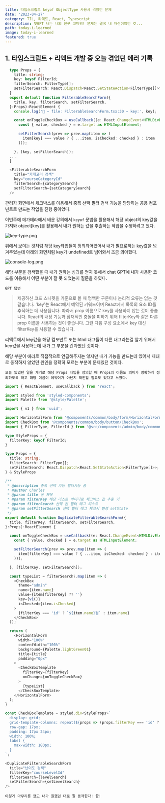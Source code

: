 ```yaml
---
title: 타입스크립트 keyof ObjectType 사용시 겪었던 문제
date: '2023-04-27'
category: TIL, 리액트, React, Typescript
description: 쳇GPT 너는 나의 친구 고마워! 문제는 결국 내 자신이었던 것...
path: today-i-learned
image: today-i-learned
featured: true
---
```


## 1. 타입스크립트 + 리액트 개발 중 오늘 겪었던 에러 기록

```typescript
  type Props = {
    title: string;
    key: keyof FilterId;
    filterSearch: FilterType[];
    setFilterSearch: React.Dispatch<React.SetStateAction<FilterType[]>>;
  }
  export default function FilterableSearchForm({
    title, key, filterSearch, setFilterSearch,
  }:Props):ReactElement {
    console.log('🚀 ~ file: FilterableSearchForm.tsx:30 ~ key:', key);

    const onToggleCheckBox = useCallback((e: React.ChangeEvent<HTMLDivElement>) => {
      const { value, checked } = e.target as HTMLInputElement;

      setFilterSearch(prev => prev.map(item => (
        item[key] === value ? { ...item, isChecked: checked } : item
      )));

    }, [key, setFilterSearch]);
  ...
  }
```

```typescript
  <FilterableSearchForm
    title="카테고리 검색"
    key="courseCategoryId"
    filterSearch={categorySearch}
    setFilterSearch={setCategorySearch}
  />
```

관리자 화면에서 체크박스를 이용해서 중복 선택 필터 검색 기능을 담당하는 공용 컴포넌트로 만드는 작업을 진행 중이었다.

이번주에 메가테라에서 배운 강의에서 `keyof` 문법을 활용해서 해당 object의 key값을 가져와
object[key]를 활용해서 내가 원하는 값을 추출하는 작업을 수행하려고 했다.

![key-type.png](/images/today-i-learned/key-type.png)

위에서 보이는 것처럼 해당 key타입들이 정의되어있어서 내가 필요로하는 key값을 넘겨주었는데 아래의 화면처럼 key가 undefined로 넘어와서 조금 의아했다.

![console-log.png](/images/today-i-learned/console-log.png)

해당 부분을 검색했을 때 내가 원하는 성과를 얻지 못해서 chat GPT에 내가 사용한 코드를 이용해서 어떤 부분이 잘 못 되었는지 질문을 하였다.

`GPT 답변`
> 제공하신 코드 스니펫을 기준으로 볼 때 명백한 구문이나 논리적 오류는 없는 것 같습니다.
> 'key'는 React에서 예약된 키워드이며 React에서 목록의 요소 ID를 추적하는 데 사용됩니다. 따라서 prop 이름으로 key를 사용하지 않는 것이 좋습니다.
> React의 내장 기능과 잠재적인 충돌을 피하기 위해 filterKey와 같은 다른 prop 이름을 사용하는 것이 좋습니다. 그런 다음 구성 요소에서 key 대신 filterKey를 사용할 수 있습니다.

리액트에서 key값을 해당 컴포넌트 또는 html 태그들이 다른 태그라는걸 알기 위해서 key값을 사용하는데 내가 그 부분을 간과했던 것이다.

해당 부분이 에러로 직접적으로 언급해주지는 않지만 내가 기능을 만드는데 있어서 제대로 동작하지 않았던 원인을 정확히 모르는 부분이 문제였던 것이다.

`오늘 있었던 일을 계기로 해당 Props 타입을 정의할 때 Props의 이름도 의미가 명확하게 정의하도록 하고 해당 이름이 예약어가 아닌지 확인할 필요도 있다고 느꼈다.`

```typescript
import { ReactElement, useCallback } from 'react';

import styled from 'styled-components';
import Palette from '@style/Palette';

import { v1 } from 'uuid';

import HorizontalForm from '@components/common/body/form/HorizontalForm';
import CheckBox from '@components/common/body/button/CheckBox';
import { FilterType, FilterId } from '@src/components/admin/body/common/filter';

type StyleProps = {
  filterKey: keyof FilterId;
}

type Props = {
  title: string;
  filterSearch: FilterType[];
  setFilterSearch: React.Dispatch<React.SetStateAction<FilterType[]>>;
} & StyleProps

/**
 * @description 중복 선택 가능 필터가능 폼
 * @author Charles
 * @param title 폼 제목
 * @param filterKey 해당 리스트 아이디로 체크박스 값 추출 키
 * @param filterSearch 선택 된 필터 태그 리스트
 * @param setFilterSearch 선택 필터 태그 체크시 변경 setState
 */
export default function DuplicateFilterableSearchForm({
  title, filterKey, filterSearch, setFilterSearch,
}:Props):ReactElement {

  const onToggleCheckBox = useCallback((e: React.ChangeEvent<HTMLDivElement>) => {
    const { value, checked } = e.target as HTMLInputElement;

    setFilterSearch(prev => prev.map(item => (
      item[filterKey] === value ? { ...item, isChecked: checked } : item
    )));

  }, [filterKey, setFilterSearch]);

  const typeList = filterSearch?.map(item => (
    <CheckBox
      theme="admin"
      name={item.name}
      value={item[filterKey] ?? ''}
      key={v1()}
      isChecked={item.isChecked}
    >
      {filterKey === 'id' ? `${item.name}점` : item.name}
    </CheckBox>
  ));

  return (
    <HorizontalForm
      width="100%"
      contentWidth="100%"
      background={Palette.lightGreen01}
      title={title}
      padding="0px"
    >
      <CheckBoxTemplate
        filterKey={filterKey}
        onChange={onToggleCheckBox}
      >
        {typeList}
      </CheckBoxTemplate>
    </HorizontalForm>
  );
}

const CheckBoxTemplate = styled.div<StyleProps>`
  display: grid;
  grid-template-columns: repeat(${props => (props.filterKey === 'id' ? '5, 1fr' : '4, 1fr')});
  row-gap: 17px;
  padding: 17px 24px;
  width: 100%;
  label {
    max-width: 180px;
  }
`;
```

```typescript
<DuplicateFilterableSearchForm
  title="난이도 검색"
  filterKey="courseLevelId"
  filterSearch={levelSearch}
  setFilterSearch={setLevelSearch}
/>
```

`이렇게 마무리를 했고 내가 원했던 대로 잘 동작한다! 끝!`
